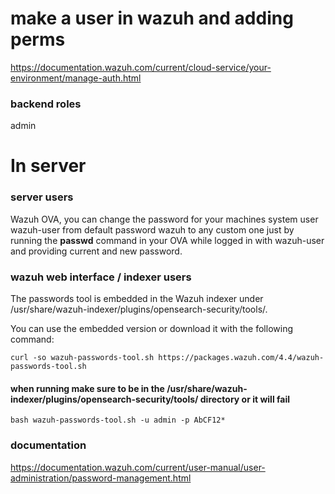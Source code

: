 # make a user in wazuh and adding perms
https://documentation.wazuh.com/current/cloud-service/your-environment/manage-auth.html
### backend roles
admin


# In server
### server users
Wazuh OVA, you can change the password for your machines system user wazuh-user from default password wazuh to any custom one just by running the **passwd** command in your OVA while logged in with wazuh-user and providing current and new password.

### wazuh web interface / indexer users
The passwords tool is embedded in the Wazuh indexer under /usr/share/wazuh-indexer/plugins/opensearch-security/tools/. 

You can use the embedded version or download it with the following command:
```
curl -so wazuh-passwords-tool.sh https://packages.wazuh.com/4.4/wazuh-passwords-tool.sh
```

#### when running make sure to be in the /usr/share/wazuh-indexer/plugins/opensearch-security/tools/ directory or it will fail

```
bash wazuh-passwords-tool.sh -u admin -p AbCF12*
```

### documentation 
https://documentation.wazuh.com/current/user-manual/user-administration/password-management.html